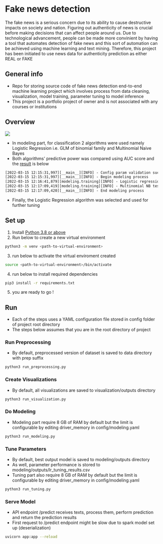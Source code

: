 # Fake news detection

The fake news is a serious concern due to its ability to cause destructive impacts on society and nation. Figuring out authenticity of news is crucial before making decisions that can affect people around us. Due to technological advancement, people can be made more convinient by having a tool that automates detection of fake news and this sort of automation can be achieved using machine learning and text mining. Therefore, this project has been initiated to use news data for authenticity prediction as either REAL or FAKE

## General info
- Repo for storing source code of fake news detection end-to-end machine learning project which involves process from data cleaning, visualization,
model training, parameter tuning to model inference
- This project is a portfolio project of owner and is not associated with any courses or institutions

## Overview
<img src="https://user-images.githubusercontent.com/57994731/158847567-2ecf9a20-f8ba-4bbe-a953-941c392288d4.png" />

- In modeling part, for classification 2 algorithms were used namely Logistic Regression i.e. GLM of binomial family and Multinomial Naive Bayes
- Both algorithms' predictive power was compared using AUC score and the [result](https://github.com/ppkgtmm/test-test/blob/main/outputs/2022-03-15/12-15-31/run_modeling.log) is below

```txt
[2022-03-15 12:15:31,997][__main__][INFO] - Config param validation successful
[2022-03-15 12:15:31,997][__main__][INFO] - Begin modeling process
[2022-03-15 12:16:41,879][modeling.training][INFO] - Logistic regression test AUC score : 0.9890527497739088
[2022-03-15 12:17:09,419][modeling.training][INFO] - Multinomial NB test AUC score : 0.9429894896315228
[2022-03-15 12:17:09,420][__main__][INFO] - End modeling process
```

- Finally, the Logistic Regression algorithm was selected and used for further tuning

## Set up
1. Install [Python 3.8 or above](https://www.python.org/downloads/)
2. Run below to create a new virtual environment
```sh
python3 -m venv <path-to-virtual-environment>
```
3. run below to activate the virtual enviroment created
```sh
source <path-to-virtual-environment>/bin/activate
```
4. run below to install required dependencies
```sh
pip3 install -r requirements.txt
```
5. you are ready to go !

## Run
- Each of the steps uses a YAML configuration file stored in config folder of project root directory
- The steps below assumes that you are in the root directory of project
### Run Preprocessing
- By default, preprocessed version of dataset is saved to data directory with prep suffix
```sh
python3 run_preprocessing.py
```

### Create Visualizations
- By default, all visualizations are saved to visualization/outputs directory
```sh
python3 run_visualization.py
```

### Do Modeling
- Modeling part require 8 GB of RAM by default but the limit is configurable by editing driver_memory in config/modeling.yaml
```sh
python3 run_modeling.py
```
### Tune Parameters
- By default, best output model is saved to modeling/outputs directory
- As well, parameter performance is stored to modeling/outputs/lr_tuning_results.csv
- Tuning part also require 8 GB of RAM by default but the limit is configurable by editing driver_memory in config/modeling.yaml
```sh
python3 run_tuning.py
```

### Serve Model
- API endpoint /predict receives texts, process them, perform prediction and return the prediction results
- First request to /predict endpoint might be slow due to spark model set up (deserialization)
```sh
uvicorn app:app --reload
```
